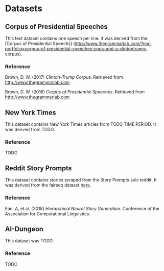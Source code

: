 # Datasets

## Corpus of Presidential Speeches
This text dataset contains one speech per line. It was derived from the [Corpus of Presidential Speechs]
(http://www.thegrammarlab.com/?nor-portfolio=corpus-of-presidential-speeches-cops-and-a-clintontrump-corpus).

### Reference

Brown, D. W. (2017) _Clinton-Trump Corpus_. Retrieved from http://www.thegrammarlab.com

Brown, D. W. (2016) _Corpus of Presidential Speeches_. Retrieved from http://www.thegrammarlab.com

## New York Times 
This dataset contains New York Times articles from TODO TIME PERIOD. It was derived from TODO.

### Reference 

TODO

## Reddit Story Prompts

This dataset contains stories scraped from the Story Prompts sub-reddit. It was derived from the fairseq
dataset [here](https://github.com/pytorch/fairseq/tree/master/examples/stories).

### Reference
Fan, A, et al. (2018) _Hierarchical Neural Story Generation_. Conference of the Association for Computational Linguistics.

## AI-Dungeon

This dataset was TODO.

### Reference

TODO
